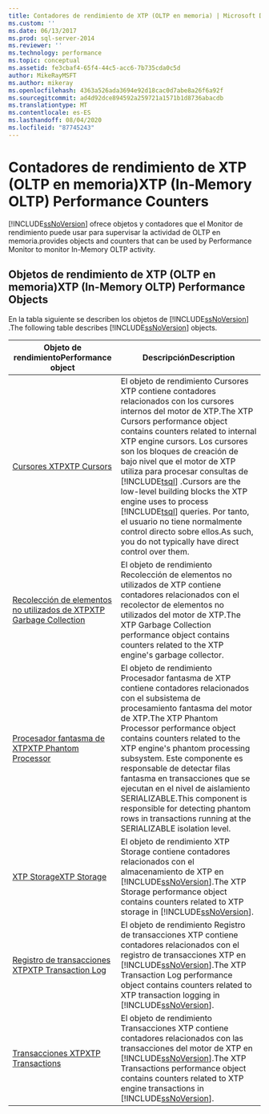 ```yaml
---
title: Contadores de rendimiento de XTP (OLTP en memoria) | Microsoft Docs
ms.custom: ''
ms.date: 06/13/2017
ms.prod: sql-server-2014
ms.reviewer: ''
ms.technology: performance
ms.topic: conceptual
ms.assetid: fe3cbaf4-65f4-44c5-acc6-7b735cda0c5d
author: MikeRayMSFT
ms.author: mikeray
ms.openlocfilehash: 4363a526ada3694e92d18cac0d7abe8a26f6a92f
ms.sourcegitcommit: ad4d92dce894592a259721a1571b1d8736abacdb
ms.translationtype: MT
ms.contentlocale: es-ES
ms.lasthandoff: 08/04/2020
ms.locfileid: "87745243"
---
```

# <a name="xtp-in-memory-oltp-performance-counters"></a><span data-ttu-id="beb1a-102">Contadores de rendimiento de XTP (OLTP en memoria)</span><span class="sxs-lookup"><span data-stu-id="beb1a-102">XTP (In-Memory OLTP) Performance Counters</span></span>
  [!INCLUDE[ssNoVersion](../../includes/ssnoversion-md.md)] <span data-ttu-id="beb1a-103">ofrece objetos y contadores que el Monitor de rendimiento puede usar para supervisar la actividad de OLTP en memoria.</span><span class="sxs-lookup"><span data-stu-id="beb1a-103">provides objects and counters that can be used by Performance Monitor to monitor In-Memory OLTP activity.</span></span>  
  
##  <a name="xtp-in-memory-oltp-performance-objects"></a><a name="SQLServerPOs"></a><span data-ttu-id="beb1a-104">Objetos de rendimiento de XTP (OLTP en memoria)</span><span class="sxs-lookup"><span data-stu-id="beb1a-104">XTP (In-Memory OLTP) Performance Objects</span></span>  
 <span data-ttu-id="beb1a-105">En la tabla siguiente se describen los objetos de [!INCLUDE[ssNoVersion](../../includes/ssnoversion-md.md)] .</span><span class="sxs-lookup"><span data-stu-id="beb1a-105">The following table describes [!INCLUDE[ssNoVersion](../../includes/ssnoversion-md.md)] objects.</span></span>  
  
|<span data-ttu-id="beb1a-106">Objeto de rendimiento</span><span class="sxs-lookup"><span data-stu-id="beb1a-106">Performance object</span></span>|<span data-ttu-id="beb1a-107">Descripción</span><span class="sxs-lookup"><span data-stu-id="beb1a-107">Description</span></span>|  
|------------------------|-----------------|  
|[<span data-ttu-id="beb1a-108">Cursores XTP</span><span class="sxs-lookup"><span data-stu-id="beb1a-108">XTP Cursors</span></span>](../cursors.md)|<span data-ttu-id="beb1a-109">El objeto de rendimiento Cursores XTP contiene contadores relacionados con los cursores internos del motor de XTP.</span><span class="sxs-lookup"><span data-stu-id="beb1a-109">The XTP Cursors performance object contains counters related to internal XTP engine cursors.</span></span> <span data-ttu-id="beb1a-110">Los cursores son los bloques de creación de bajo nivel que el motor de XTP utiliza para procesar consultas de [!INCLUDE[tsql](../../includes/tsql-md.md)] .</span><span class="sxs-lookup"><span data-stu-id="beb1a-110">Cursors are the low-level building blocks the XTP engine uses to process [!INCLUDE[tsql](../../includes/tsql-md.md)] queries.</span></span> <span data-ttu-id="beb1a-111">Por tanto, el usuario no tiene normalmente control directo sobre ellos.</span><span class="sxs-lookup"><span data-stu-id="beb1a-111">As such, you do not typically have direct control over them.</span></span>|  
|[<span data-ttu-id="beb1a-112">Recolección de elementos no utilizados de XTP</span><span class="sxs-lookup"><span data-stu-id="beb1a-112">XTP Garbage Collection</span></span>](sql-server-xtp-garbage-collection.md)|<span data-ttu-id="beb1a-113">El objeto de rendimiento Recolección de elementos no utilizados de XTP contiene contadores relacionados con el recolector de elementos no utilizados del motor de XTP.</span><span class="sxs-lookup"><span data-stu-id="beb1a-113">The XTP Garbage Collection performance object contains counters related to the XTP engine's garbage collector.</span></span>|  
|[<span data-ttu-id="beb1a-114">Procesador fantasma de XTP</span><span class="sxs-lookup"><span data-stu-id="beb1a-114">XTP Phantom Processor</span></span>](sql-server-xtp-phantom-processor.md)|<span data-ttu-id="beb1a-115">El objeto de rendimiento Procesador fantasma de XTP contiene contadores relacionados con el subsistema de procesamiento fantasma del motor de XTP.</span><span class="sxs-lookup"><span data-stu-id="beb1a-115">The XTP Phantom Processor performance object contains counters related to the XTP engine's phantom processing subsystem.</span></span> <span data-ttu-id="beb1a-116">Este componente es responsable de detectar filas fantasma en transacciones que se ejecutan en el nivel de aislamiento SERIALIZABLE.</span><span class="sxs-lookup"><span data-stu-id="beb1a-116">This component is responsible for detecting phantom rows in transactions running at the SERIALIZABLE isolation level.</span></span>|  
|[<span data-ttu-id="beb1a-117">XTP Storage</span><span class="sxs-lookup"><span data-stu-id="beb1a-117">XTP Storage</span></span>](sql-server-xtp-storage.md)|<span data-ttu-id="beb1a-118">El objeto de rendimiento XTP Storage contiene contadores relacionados con el almacenamiento de XTP en [!INCLUDE[ssNoVersion](../../includes/ssnoversion-md.md)].</span><span class="sxs-lookup"><span data-stu-id="beb1a-118">The XTP Storage performance object contains counters related to XTP storage in [!INCLUDE[ssNoVersion](../../includes/ssnoversion-md.md)].</span></span>|  
|[<span data-ttu-id="beb1a-119">Registro de transacciones XTP</span><span class="sxs-lookup"><span data-stu-id="beb1a-119">XTP Transaction Log</span></span>](sql-server-xtp-transaction-log.md)|<span data-ttu-id="beb1a-120">El objeto de rendimiento Registro de transacciones XTP contiene contadores relacionados con el registro de transacciones XTP en [!INCLUDE[ssNoVersion](../../includes/ssnoversion-md.md)].</span><span class="sxs-lookup"><span data-stu-id="beb1a-120">The XTP Transaction Log performance object contains counters related to XTP transaction logging in [!INCLUDE[ssNoVersion](../../includes/ssnoversion-md.md)].</span></span>|  
|[<span data-ttu-id="beb1a-121">Transacciones XTP</span><span class="sxs-lookup"><span data-stu-id="beb1a-121">XTP Transactions</span></span>](sql-server-xtp-transactions.md)|<span data-ttu-id="beb1a-122">El objeto de rendimiento Transacciones XTP contiene contadores relacionados con las transacciones del motor de XTP en [!INCLUDE[ssNoVersion](../../includes/ssnoversion-md.md)].</span><span class="sxs-lookup"><span data-stu-id="beb1a-122">The XTP Transactions performance object contains counters related to XTP engine transactions in [!INCLUDE[ssNoVersion](../../includes/ssnoversion-md.md)].</span></span>|  
  
  
